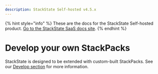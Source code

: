 ```yaml
---
description: StackState Self-hosted v4.5.x
---
```


{% hint style="info" %}
These are the docs for the StackState Self-hosted product. [Go to the StackState SaaS docs site](https://docs.stackstate.com/v/stackstate-saas/).
{% endhint %}

# Develop your own StackPacks

StackState is designed to be extended with custom-built StackPacks. See our [Develop section](../develop/developer-guides/stackpack/) for more information.

